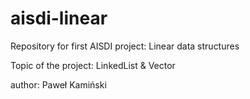 # aisdi-linear

Repository for first AISDI project: Linear data structures

Topic of the project: LinkedList & Vector

author: Paweł Kamiński
